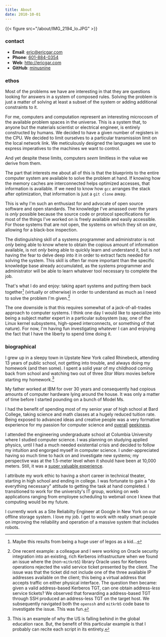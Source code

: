 ```yaml
---
title: About
date: 2010-10-01
---
```


{{< figure src="/about/IMG_2194_lo.JPG" >}}

### contact

* **Email**: <a href="mailto:eric@ericgar.com">eric@ericgar.com</a>
* **Phone**: <a href="tel:+1-601-884-0354">601-884-0354</a>
* **Web**: <a href="http://ericgar.com">http://ericgar.com</a>
* **GitHub**: <a href="http://www.github.com/minusnine">minusnine</a>

### ethos

Most of the problems we have are interesting in that they are questions
looking for answers in a system of composed rules. Solving the problem
is just a matter of solving at least a subset of the system or adding
additional constraints to it.

For me, computers and computation represent an interesting microcosm
of the available problem spaces in the universe. This is a system
that, to anyone but the materials scientist or electrical engineer,
is entirely constructed by humans. We decided to have a given number
of registers in the CPU. We decided to limit ourselves to a particular
transmission limit on the local network link. We meticulously designed
the languages we use to express imperatives to the machines we want
to control. 

And yet despite these limits, computers *seem* limitless in the value
we derive from them.

The part that interests me about all of this is that the blueprints
to the entire computer system are available to solve the problem
at hand. If knowing how the memory caches are interconnected helps
optimized accesses, that information is available. If we need to know
how `gcc` arranges the stack after optimization, that information is
just a `git clone` away.

This is why I'm such an enthusiast for and advocate of open source
software and open standards. The knowledge I've amassed over the years
is *only* possible because the source code or protocol specifications
for most of the things I've worked on is freely available and easily
accessible. For those systems that are not open, the systems on which
they sit on _are_, allowing for a black-box inspection.

The distinguishing skill of a systems programmer and administrator
is not _only_ being able to know where to obtain the copious amount
of information available, is not _only_ being able to quickly learn
and understand it, but is *not* having the fear to delve deep into it
in order to extract facts needed for solving the system. This skill
is often far more important than the specific knowledge base already
accumulated, as the systems programmer and administrator will be able
to learn whatever tool necessary to complete the job.

That's what I do and enjoy: taking apart systems and putting them back
together[^legos] (virtually or otherwise) in order to understand as
much as I need to solve the problem I'm given.[^takeapart]

The one downside is that this requires somewhat of a jack-of-all-trades
approach to computer systems. I think one day I would like to
specialize into being a subject matter expert in a particular subsystem
(say, one of the Linux kernel subsystems, high-speed interconnects,
or something of that nature). For now, I'm having fun investigating
whatever I can and enjoying the fact that I have the liberty to spend
time doing it.

[^legos]: Maybe this results from being a huge user of legos as a kid...

[^takeapart]: One recent example: a colleague and I were working
    on Oracle security integration into an existing, rich Kerberos infrastructure
    when we found an issue where the (non-`mitkrb5`) library Oracle uses for
    Kerberos operations rejected the valid service ticket presented by the
    client. The issue was that the ticket did not include one of the three
    available IP addresses available on the client; this being a virtual address
    that accepts traffic on either physical interface. The question then became:
    given a valid address-based Kerberos TGT, can one obtain address-*less*
    service tickets? We observed that forwarding a address-based TGT through SSH
    produced an address-less TGT on the target host. We subsequently navigated
    both the `openssh` and `mitkrb5` code base to investigate the issue. This was
    fun.

### biographical

I grew up in a sleepy town in Upstate New York called Rhinebeck,
attending 13 years of public school, not getting into trouble, and
always doing my homework (and then some). I spent a solid year of my
childhood coming back from school and watching two out of three *Star
Wars* movies before starting my homework.[^homework]

[^homework]: This is an example of why the US is falling behind in
    the global education race. But, the benefit of this particular example
    is that I probably can recite each script in its entirety.

My father worked at IBM for over 30 years and consequently had copious
amounts of computer hardware lying around the house. It was only a
matter of time before I started pounding on a bunch of Model Ms.

I had the benefit of spending most of my senior year of high school
at Bard College, taking science and math classes at a hugely reduced
tuition rate. Being exposed to advanced ideas and creative people was
a very formative experience for my passion for computer science and
[overall] [geekiness].

[overall]: /2010/05/17/just-did-this/
[geekiness]: /2009/11/04/a-real-but-unfinished-journal-entry

I attended the engineering undergraduate school at Columbia University
where I studied computer science. I was planning on studying applied
physics, until I had a much needed existential crisis and decided to
follow my intuition and engorged myself in computer science. I
under-appreciated having so much time to hack on and investigate new
systems; my perspective was at the 1.5-meter level when it should have
been at 10,000 meters. Still, it was a [super valuable experience][xp].

[xp]: /2009/10/29/columbia-advice

I attribute my work ethic to having a short career in technical
theater, starting in high school and ending in college. I was fortunate
to gain a "do everything necessary" attitude to getting the task
at hand completed. I transitioned to work for the university's IT
group, working on web applications ranging from employee scheduling
to webmail once I knew that computing would be my future.

I currently work as a Site Reliabilty Engineer at Google in New York
on our offline storage system. I love my job. I get to work with
really smart people on improving the reliability and operation of a
massive system that includes robots.
